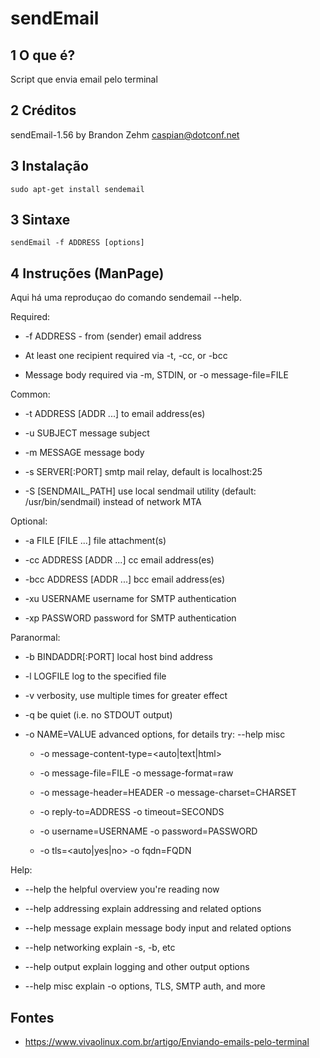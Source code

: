 sendEmail
===============

1 O que é?
--------------------------

Script que envia email pelo terminal

2 Créditos
--------------------------

sendEmail-1.56 by Brandon Zehm <caspian@dotconf.net>

3 Instalação
--------------------------

`sudo apt-get install sendemail`

3 Sintaxe
--------------------------

`sendEmail -f ADDRESS [options]`

4 Instruções (ManPage)
--------------------------

Aqui há uma reproduçao do comando sendemail --help.

Required:

* -f ADDRESS - from (sender) email address

* At least one recipient required via -t, -cc, or -bcc

* Message body required via -m, STDIN, or -o message-file=FILE

Common:

* -t ADDRESS [ADDR ...]     to email address(es)

* -u SUBJECT                message subject

* -m MESSAGE                message body

* -s SERVER[:PORT]          smtp mail relay, default is localhost:25

* -S [SENDMAIL_PATH]        use local sendmail utility (default: /usr/bin/sendmail) instead of network MTA

Optional:

* -a   FILE [FILE ...]      file attachment(s)

* -cc  ADDRESS [ADDR ...]   cc  email address(es)

* -bcc ADDRESS [ADDR ...]   bcc email address(es)

* -xu  USERNAME             username for SMTP authentication

* -xp  PASSWORD             password for SMTP authentication

Paranormal:

* -b BINDADDR[:PORT]        local host bind address

* -l LOGFILE                log to the specified file

* -v                        verbosity, use multiple times for greater effect

* -q                        be quiet (i.e. no STDOUT output)

* -o NAME=VALUE             advanced options, for details try: --help misc

  * -o message-content-type=<auto|text|html>

  * -o message-file=FILE         -o message-format=raw

  * -o message-header=HEADER     -o message-charset=CHARSET

  * -o reply-to=ADDRESS          -o timeout=SECONDS

  * -o username=USERNAME         -o password=PASSWORD

  * -o tls=<auto|yes|no>         -o fqdn=FQDN

Help:

* --help                    the helpful overview you're reading now

* --help addressing         explain addressing and related options

* --help message            explain message body input and related options

* --help networking         explain -s, -b, etc

* --help output             explain logging and other output options

* --help misc               explain -o options, TLS, SMTP auth, and more

Fontes
------------------------------

* <https://www.vivaolinux.com.br/artigo/Enviando-emails-pelo-terminal>
